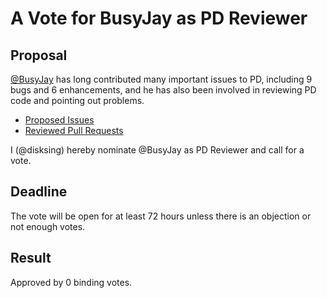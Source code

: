 # A Vote for BusyJay as PD Reviewer

## Proposal

[@BusyJay](https://github.com/busyjay) has long contributed many important issues to PD, including 9 bugs and 6 enhancements, and he has also been involved in reviewing PD code and pointing out problems.

* [Proposed Issues](https://github.com/tikv/pd/issues/created_by/BusyJay)
* [Reviewed Pull Requests](https://github.com/tikv/pd/pulls?q=is%3Apr+reviewed-by%3ABusyJay)

I (@disksing) hereby nominate @BusyJay as PD Reviewer and call for a vote.

## Deadline

The vote will be open for at least 72 hours unless there is an objection or not enough votes.

## Result

Approved by 0 binding votes.

